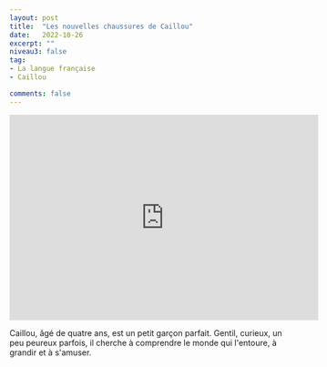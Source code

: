 ```yaml
---
layout: post
title:  "Les nouvelles chaussures de Caillou"
date:   2022-10-26
excerpt: ""
niveau3: false
tag:
- La langue française
- Caillou

comments: false
---
```

<center>
<img style="display: none;" src="/assets/img/thumbnails/caillou-26.jpg" alt="" width="1" height="1">
<iframe width="542px" height="361px" src="https://www.youtube.com/embed/8pn33dKh1Nw?rel=0&controls=1&showinfo=0&modestbranding=1&enablejsapi=1" allowfullscreen frameborder="0" ></iframe></center>


Caillou, âgé de quatre ans, est un petit garçon parfait. Gentil, curieux, un peu peureux parfois, il cherche à comprendre le monde qui l'entoure, à grandir et à s'amuser.
